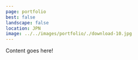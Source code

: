 ```yaml
---
page: portfolio
best: false
landscape: false
location: JPN
image: ../../images/portfolio/./download-10.jpg
---
```

Content goes here!

